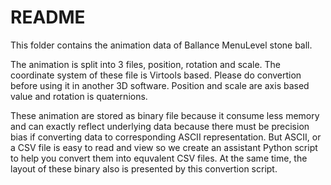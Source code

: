 # README

This folder contains the animation data of Ballance MenuLevel stone ball.

The animation is split into 3 files, position, rotation and scale. The coordinate system of these file is Virtools based. Please do convertion before using it in another 3D software. Position and scale are axis based value and rotation is quaternions.

These animation are stored as binary file because it consume less memory and can exactly reflect underlying data because there must be precision bias if converting data to corresponding ASCII representation. But ASCII, or a CSV file is easy to read and view so we create an assistant Python script to help you convert them into equvalent CSV files. At the same time, the layout of these binary also is presented by this convertion script.
